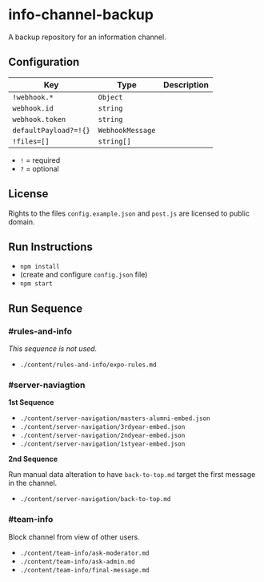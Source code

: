 # info-channel-backup

A backup repository for an information channel.

## Configuration

| Key                   | Type             | Description |
| --------------------- | ---------------- | ----------- |
| `!webhook.*`          | `Object`         |             |
| `webhook.id`          | `string`         |             |
| `webhook.token`       | `string`         |             |
| `defaultPayload?=!{}` | `WebhookMessage` |             |
| `!files=[]`           | `string[]`       |             |

-   `!` = required
-   `?` = optional

## License

Rights to the files `config.example.json` and `post.js` are licensed to public domain.

## Run Instructions

- `npm install`
- (create and configure `config.json` file)
- `npm start`

## Run Sequence

### #rules-and-info

*This sequence is not used.*

- `./content/rules-and-info/expo-rules.md`

### #server-naviagtion

**1st Sequence**

- `./content/server-navigation/masters-alumni-embed.json`
- `./content/server-navigation/3rdyear-embed.json`
- `./content/server-navigation/2ndyear-embed.json`
- `./content/server-navigation/1styear-embed.json`

**2nd Sequence**

Run manual data alteration to have `back-to-top.md` target the first message in the channel.

- `./content/server-navigation/back-to-top.md`

### #team-info

Block channel from view of other users.

- `./content/team-info/ask-moderator.md`
- `./content/team-info/ask-admin.md`
- `./content/team-info/final-message.md`